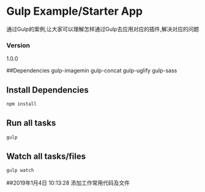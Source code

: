 # Gulp Example/Starter App

通过Gulp的案例,让大家可以理解怎样通过Gulp去应用对应的插件,解决对应的问题

### Version
1.0.0

##Dependencies
gulp-imagemin
gulp-concat
gulp-uglify
gulp-sass

## Install Dependencies
```bash
npm install
```

## Run all tasks
```bash
gulp
```

## Watch all tasks/files
```bash
gulp watch
```

##2019年1月4日 10:13:28 
添加工作常用代码及文件